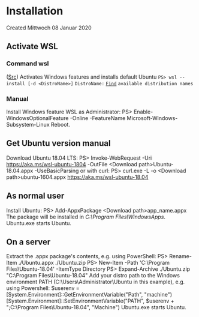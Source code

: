 # Installation
Created Mittwoch 08 Januar 2020

Activate WSL
------------
### Command wsl
([Src](https://learn.microsoft.com/en-us/windows/wsl/install))
Activates Windows features and installs default Ubuntu 
``PS> wsl --install [-d <DistroName>]``
``DistroName:``	[``Find``](./Operation/List_available_Linux_distibutions.md) ``available distribution names``


### Manual
Install Windows feature WSL as Administrator:
PS> Enable-WindowsOptionalFeature -Online -FeatureName Microsoft-Windows-Subsystem-Linux
Reboot.

Get Ubuntu version manual
-------------------------
Download Ubuntu 18.04 LTS:
PS> Invoke-WebRequest -Uri <https://aka.ms/wsl-ubuntu-1804> -OutFile <Download path\>Ubuntu-18.04.appx -UseBasicParsing
or with curl:
PS> curl.exe -L -o <Download path\>ubuntu-1604.appx <https://aka.ms/wsl-ubuntu-18.04>

As normal user
--------------
Install Ubuntu:
PS> Add-AppxPackage <Download path\>app_name.appx
The package will be installed in *C:\Program Files\WindowsApps*.
Ubuntu.exe starts Ubuntu.

On a server
-----------
Extract the <distro>.appx package's contents, e.g. using PowerShell:
PS> Rename-Item ./Ubuntu.appx ./Ubuntu.zip
PS> New-Item -Path 'C:\Program Files\Ubuntu-18.04' -ItemType Directory
PS> Expand-Archive ./Ubuntu.zip "C:\Program Files\Ubuntu-18.04"
Add your distro path to the Windows environment PATH (C:\Users\Administrator\Ubuntu in this example), e.g. using Powershell:
$userenv = [System.Environment]::GetEnvironmentVariable("Path", "machine")
[System.Environment]::SetEnvironmentVariable("PATH", $userenv + ";C:\Program Files\Ubuntu-18.04", "Machine")
Ubuntu.exe starts Ubuntu.

